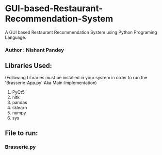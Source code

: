 # GUI-based-Restaurant-Recommendation-System
A GUI based Restaurant Recommendation System using Python Programing Language.

### Author : Nishant Pandey

## Libraries Used:
(Following Libraries must be installed in your sysrem in order to run the 'Brasserie-App.py' Aka Main-Implementation)

1. PyQt5
2. nltk
3. pandas
5. sklearn
5. numpy
6. sys

## File to run: 
### Brasserie.py
